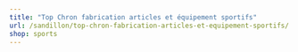 ```yaml
---
title: "Top Chron fabrication articles et équipement sportifs"
url: /sandillon/top-chron-fabrication-articles-et-equipement-sportifs/
shop: sports
---
```

